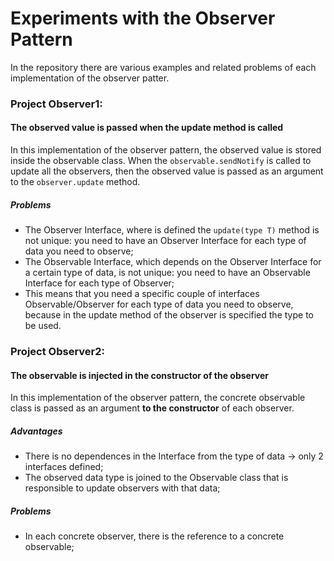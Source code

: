 # Experiments with the Observer Pattern

In the repository there are various examples and related problems of each implementation of the observer patter.

### Project Observer1:

#### The observed value is passed when the update method is called
In this implementation of the observer pattern, the observed value is stored inside the observable class.
When the `observable.sendNotify` is called to update all the observers, then the observed value is passed as an argument to the `observer.update` method.
##### Problems
- The Observer Interface, where is defined the `update(type T)` method is not unique: you need to have an Observer Interface for each type of data you need to observe;
- The Observable Interface, which depends on the Observer Interface for a certain type of data, is not unique: you need to have an Observable Interface for each type of Observer;
- This means that you need a specific couple of interfaces Observable/Observer for each type of data you need to observe, because in the update method of the observer is specified the type to be used.

### Project Observer2:

#### The observable is injected in the constructor of the observer
In this implementation of the observer pattern, the concrete observable class is passed as an argument **to the constructor** of each observer.
##### Advantages
- There is no dependences in the Interface from the type of data -> only 2 interfaces defined;
- The observed data type is joined to the Observable class that is responsible to update observers with that data;

##### Problems
- In each concrete observer, there is the reference to a concrete observable;



